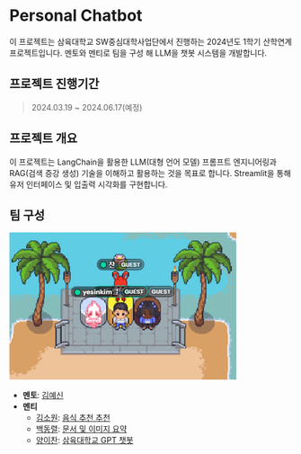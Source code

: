 # Personal Chatbot
이 프로젝트는 삼육대학교 SW중심대학사업단에서 진행하는 2024년도 1학기 산학연계 프로젝트입니다. 멘토와 멘티로 팀을 구성 해 LLM을 챗봇 시스템을 개발합니다.

## 프로젝트 진행기간
> 2024.03.19 ~ 2024.06.17(예정)

## 프로젝트 개요
이 프로젝트는 LangChain을 활용한 LLM(대형 언어 모델) 프롬프트 엔지니어링과 RAG(검색 증강 생성) 기술을 이해하고 활용하는 것을 목표로 합니다. Streamlit을 통해 유저 인터페이스 및 입출력 시각화를 구현합니다.

## 팀 구성
![alt text](data/photo/together.png)
- **멘토**: [김예신](https://github.com/yesinkim)
- **멘티** 
    - [김소원](https://github.com/shine515): [음식 추천 추천](https://syu-chatbot.streamlit.app/음식추천)
    - [백동렬](https://github.com/think0507): [문서 및 이미지 요약](https://syu-chatbot.streamlit.app/%EB%AC%B8%EC%84%9C%20%EB%B0%8F%20%EC%9D%B4%EB%AF%B8%EC%A7%80%20%EC%9A%94%EC%95%BD)
    - [양이찬](https://github.com/y2chan): [삼육대학교 GPT 챗봇](https://syu-chatbot.streamlit.app/SYU-GPT)  
